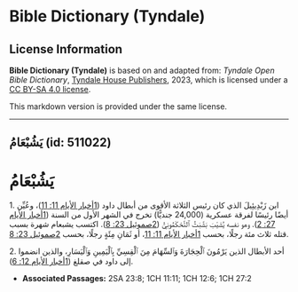 # Bible Dictionary (Tyndale)

## License Information

**Bible Dictionary (Tyndale)** is based on and adapted from: _Tyndale Open Bible Dictionary_, [Tyndale House Publishers](https://tyndaleopenresources.com/), 2023, which is licensed under a [CC BY-SA 4.0 license](https://creativecommons.org/licenses/by-sa/4.0/legalcode.en).

This markdown version is provided under the same license.



--------------------------------

## يَشُبْعَامُ (id: 511022)

يَشُبْعَامُ
===========

1\. ابن زَبْدِيئِيلَ الذي كان رئيس الثلاثة الأقوى من أبطال داود ([1أخبار الأيام 11: 11](https://ref.ly/1Chr11:11))، وعُيِّن أيضًا رئيسًا لفرقة عسكرية (24,000 جنديًّا) تخرج في الشهر الأول من السنة ([1أخبار الأيام 27: 2](https://ref.ly/1Chr27:2)). وهو نفسه يُشَيْبَ بَشَّبَثُ ٱلتَّحْكَمُونِيُّ ([2صموئيل 23: 8](https://ref.ly/2Sam23:8)). اكتسب يشبعام شهرة بسبب قتله ثلاث مئة رجلًا، بحسب [1أخبار الأيام 11: 11](https://ref.ly/1Chr11:11)، أو ثَمَانِ مِئَةٍ رجلًا، بحسب [2صموئيل 23: 8](https://ref.ly/2Sam23:8).

2\. أحد الأبطال الذين يَرْمُونَ ٱلْحِجَارَةَ وَٱلسِّهَامَ مِنَ ٱلْقِسِيِّ بِٱلْيَمِينِ وَٱلْيَسَارِ، والذين انضموا إلى داود في صقلغ ([1أخبار الأيام 12: 6](https://ref.ly/1Chr12:6)).

* **Associated Passages:** 2SA 23:8; 1CH 11:11; 1CH 12:6; 1CH 27:2

